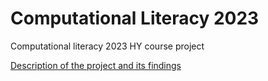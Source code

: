 # Computational Literacy 2023
Computational literacy 2023 HY course project

[Description of the project and its findings](https://github.com/HeljaeRaeisaenen/complit2023/blob/main/project_report.pdf)
